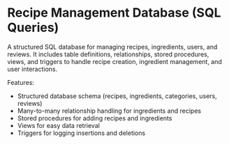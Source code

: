 # Recipe Management Database (SQL Queries)

  A structured SQL database for managing recipes, ingredients, users, and reviews. It includes table definitions, relationships, stored procedures, views, and triggers to handle recipe creation, ingredient management, and user interactions.

  Features:
   - Structured database schema (recipes, ingredients, categories, users, reviews)
   - Many-to-many relationship handling for ingredients and recipes
   - Stored procedures for adding recipes and ingredients
   - Views for easy data retrieval
   - Triggers for logging insertions and deletions
